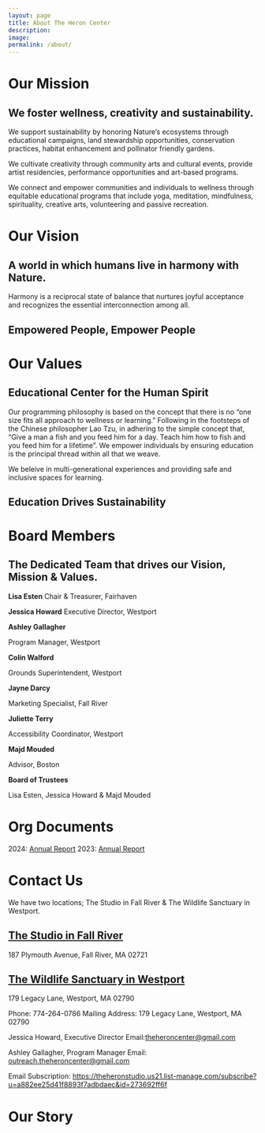 ```yaml
---
layout: page
title: About The Heron Center
description: 
image: 
permalink: /about/
---
```


# Our Mission

## We foster wellness, creativity and sustainability.

We support sustainability by honoring Nature’s ecosystems through educational campaigns, land stewardship opportunities, conservation practices, habitat enhancement and pollinator friendly gardens.

We cultivate creativity through community arts and cultural events, provide artist residencies, performance opportunities and art-based programs.

We connect and empower communities and individuals to wellness through equitable educational programs that include yoga, meditation, mindfulness, spirituality, creative arts, volunteering and passive recreation.

# Our Vision

## A world in which humans live in harmony with Nature.
Harmony is a reciprocal state of balance that nurtures joyful acceptance and recognizes the essential interconnection among all.

## Empowered People, Empower People

# Our Values

## Educational Center for the Human Spirit

Our programming philosophy is based on the concept that there is no “one size fits all approach to wellness or learning.” Following in the footsteps of the Chinese philosopher Lao Tzu, in adhering to the simple concept that, “Give a man a fish and you feed him for a day. Teach him how to fish and you feed him for a lifetime”. We empower individuals by ensuring education is the principal thread within all that we weave.

We beleive in multi-generational experiences and providing safe and inclusive spaces for learning.

## Education Drives Sustainability

# Board Members

## The Dedicated Team that drives our Vision, Mission & Values.

**Lisa Esten** 
Chair & Treasurer, Fairhaven

**Jessica Howard** 
Executive Director, Westport

**Ashley Gallagher** 

Program Manager, Westport

**Colin Walford**

Grounds Superintendent, Westport

**Jayne Darcy**

Marketing Specialist, Fall River

**Juliette Terry** 

Accessibility Coordinator, Westport

**Majd Mouded** 

Advisor, Boston

**Board of Trustees** 

Lisa Esten, Jessica Howard & Majd Mouded


# Org Documents

2024: [Annual Report]()
2023: [Annual Report]()


# Contact Us

We have two locations; The Studio in Fall River & The Wildlife Sanctuary in Westport. 

## [The Studio in Fall River](/the-studio/)
187 Plymouth Avenue, Fall River, MA 02721

## [The Wildlife Sanctuary in Westport](/wildlife-sanctuary/)
179 Legacy Lane, Westport, MA 02790


Phone: 774-264-0786
Mailing Address: 179 Legacy Lane, Westport, MA 02790
 
Jessica Howard, Executive Director 
Email:theheroncenter@gmail.com
 
Ashley Gallagher, Program Manager
Email: outreach.theheroncenter@gmail.com

Email Subscription: https://theheronstudio.us21.list-manage.com/subscribe?u=a882ee25d41f8893f7adbdaec&id=273692ff6f


# Our Story
